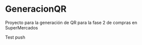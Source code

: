# GeneracionQR
Proyecto para la generación de QR para la fase 2 de compras en SuperMercados

Test push
